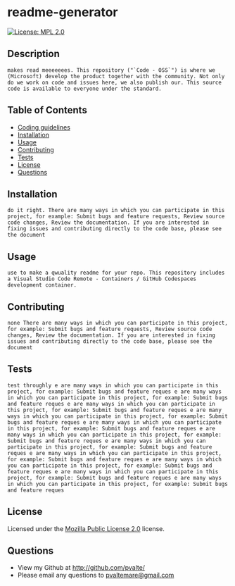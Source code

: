 # readme-generator
[![License: MPL 2.0](https://img.shields.io/badge/License-MPL%202.0-brightgreen.svg)](https://opensource.org/licenses/MPL-2.0)

## Description

    makes read meeeeeees. This repository ("`Code - OSS`") is where we (Microsoft) develop the product together with the community. Not only do we work on code and issues here, we also publish our. This source code is available to everyone under the standard. 

## Table of Contents

* [Coding guidelines](https://github.com/microsoft/vscode/wiki/Coding-Guidelines)
* [Installation](#Installation)
* [Usage](#Usage)
* [Contributing](#Contributing)
* [Tests](#Tests)
* [License](#License)
* [Questions](#Questions)

## Installation

    do it right. There are many ways in which you can participate in this project, for example: Submit bugs and feature requests, Review source code changes, Review the documentation. If you are interested in fixing issues and contributing directly to the code base, please see the document
    
## Usage

    use to make a qwuality readme for your repo. This repository includes a Visual Studio Code Remote - Containers / GitHub Codespaces development container.
    
## Contributing

    none There are many ways in which you can participate in this project, for example: Submit bugs and feature requests, Review source code changes, Review the documentation. If you are interested in fixing issues and contributing directly to the code base, please see the document
    
## Tests

    test throughly e are many ways in which you can participate in this project, for example: Submit bugs and feature reques e are many ways in which you can participate in this project, for example: Submit bugs and feature reques e are many ways in which you can participate in this project, for example: Submit bugs and feature reques e are many ways in which you can participate in this project, for example: Submit bugs and feature reques e are many ways in which you can participate in this project, for example: Submit bugs and feature reques e are many ways in which you can participate in this project, for example: Submit bugs and feature reques e are many ways in which you can participate in this project, for example: Submit bugs and feature reques e are many ways in which you can participate in this project, for example: Submit bugs and feature reques e are many ways in which you can participate in this project, for example: Submit bugs and feature reques e are many ways in which you can participate in this project, for example: Submit bugs and feature reques e are many ways in which you can participate in this project, for example: Submit bugs and feature reques
    
## License

Licensed under the [Mozilla Public License 2.0](LICENSE.txt) license.
        
## Questions

* View my Github at http://github.com/pvalte/
* Please email any questions to  pvaltemare@gmail.com
    